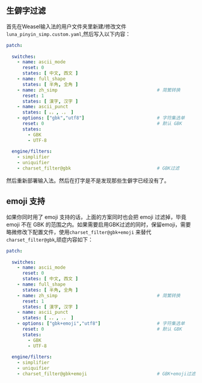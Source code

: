 ## 生僻字过滤
首先在Weasel输入法的用户文件夹里新建/修改文件 `luna_pinyin_simp.custom.yaml`,然后写入以下内容：
``` yaml
patch:
   
  switches:
    - name: ascii_mode
      reset: 0
      states: [ 中文, 西文 ]
    - name: full_shape
      states: [ 半角, 全角 ]
    - name: zh_simp                                     # 简繁转换
      reset: 1
      states: [ 漢字, 汉字 ]
    - name: ascii_punct
      states: [ 。，, ．， ]
    - options: ["gbk","utf8"]                           # 字符集选单
      reset: 0                                          # 默认 GBK
      states:
        - GBK
        - UTF-8
        
  engine/filters:
    - simplifier
    - uniquifier
    - charset_filter@gbk                                # GBK过滤
```
然后重新部署输入法。然后在打字是不是发现那些生僻字已经没有了。

## emoji 支持
如果你同时用了 emoji 支持的话，上面的方案同时也会把 emoji 过滤掉，毕竟 emoji 不在 GBK 的范围之内。如果需要启用GBK过滤的同时，保留emoji，需要略微修改下配置文件，使用`charset_filter@gbk+emoji` 来替代`charset_filter@gbk`,顽症内容如下：
``` yaml
patch:
   
  switches:
    - name: ascii_mode
      reset: 0
      states: [ 中文, 西文 ]
    - name: full_shape
      states: [ 半角, 全角 ]
    - name: zh_simp                                     # 简繁转换
      reset: 1
      states: [ 漢字, 汉字 ]
    - name: ascii_punct
      states: [ 。，, ．， ]
    - options: ["gbk+emoji","utf8"]                     # 字符集选单
      reset: 0                                          # 默认 GBK
      states:
        - GBK
        - UTF-8
        
  engine/filters:
    - simplifier
    - uniquifier
    - charset_filter@gbk+emoji                          # GBK+emoji过滤
```
